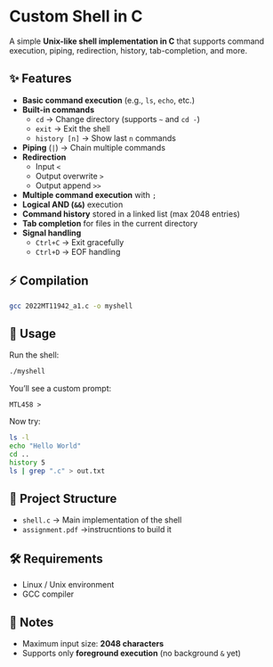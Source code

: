 # Custom Shell in C  

A simple **Unix-like shell implementation in C** that supports command execution, piping, redirection, history, tab-completion, and more.  

## ✨ Features  
- **Basic command execution** (e.g., `ls`, `echo`, etc.)  
- **Built-in commands**  
  - `cd` → Change directory (supports `~` and `cd -`)  
  - `exit` → Exit the shell  
  - `history [n]` → Show last `n` commands  
- **Piping** (`|`) → Chain multiple commands  
- **Redirection**  
  - Input `<`  
  - Output overwrite `>`  
  - Output append `>>`  
- **Multiple command execution** with `;`  
- **Logical AND (`&&`)** execution  
- **Command history** stored in a linked list (max 2048 entries)  
- **Tab completion** for files in the current directory  
- **Signal handling**  
  - `Ctrl+C` → Exit gracefully  
  - `Ctrl+D` → EOF handling  

## ⚡ Compilation  
```bash
gcc 2022MT11942_a1.c -o myshell
```

## 🚀 Usage  
Run the shell:  
```bash
./myshell
```

You’ll see a custom prompt:  
```
MTL458 >
```

Now try:  
```bash
ls -l
echo "Hello World"
cd ..
history 5
ls | grep ".c" > out.txt
```

## 📂 Project Structure  
- `shell.c` → Main implementation of the shell
- `assignment.pdf` ->instrucntions to build it

## 🛠️ Requirements  
- Linux / Unix environment  
- GCC compiler  

## 📜 Notes  
- Maximum input size: **2048 characters**  
- Supports only **foreground execution** (no background `&` yet)  

